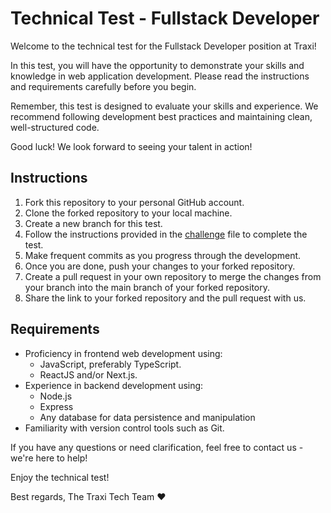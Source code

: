 # Technical Test - Fullstack Developer

Welcome to the technical test for the Fullstack Developer position at Traxi!

In this test, you will have the opportunity to demonstrate your skills and knowledge in web application development. Please read the instructions and requirements carefully before you begin.

Remember, this test is designed to evaluate your skills and experience. We recommend following development best practices and maintaining clean, well-structured code.

Good luck! We look forward to seeing your talent in action!

## Instructions

1. Fork this repository to your personal GitHub account.
2. Clone the forked repository to your local machine.
3. Create a new branch for this test.
4. Follow the instructions provided in the [challenge](challenge.md) file to complete the test.
5. Make frequent commits as you progress through the development.
6. Once you are done, push your changes to your forked repository.
7. Create a pull request in your own repository to merge the changes from your branch into the main branch of your forked repository.
8. Share the link to your forked repository and the pull request with us.

## Requirements

- Proficiency in frontend web development using:
    - JavaScript, preferably TypeScript.
    - ReactJS and/or Next.js.
- Experience in backend development using:
    - Node.js
    - Express
    - Any database for data persistence and manipulation
- Familiarity with version control tools such as Git.

If you have any questions or need clarification, feel free to contact us - we're here to help!

Enjoy the technical test!

Best regards,
The Traxi Tech Team ❤️